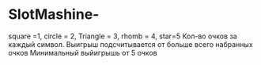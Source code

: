 # SlotMashine-
square =1, circle = 2, Triangle = 3, rhomb = 4, star=5 Кол-во очков за каждый символ. Выигрыш подсчитывается от больше всего набранных очков
Минимальный выйигрышь от 5 очков
